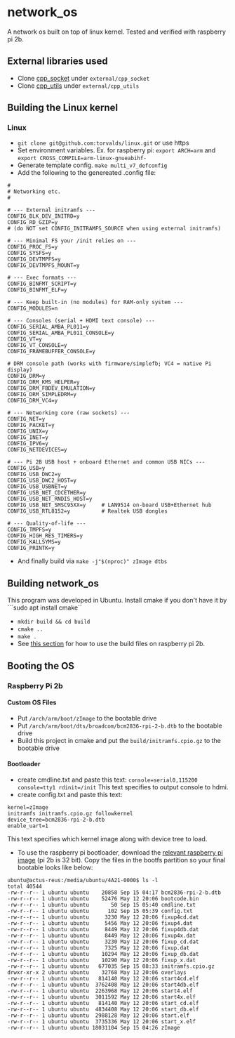 # network_os
A network os built on top of linux kernel. Tested and verified with raspberry pi 2b.

## External libraries used
- Clone [cpp_socket](https://github.com/DBC201/cpp_socket) under ```external/cpp_socket```
- Clone [cpp_utils](https://github.com/DBC201/cpp_utils) under ```external/cpp_utils```

## Building the Linux kernel

### Linux
- ```git clone git@github.com:torvalds/linux.git``` or use https
- Set environment variables. Ex. for raspberry pi: ```export ARCH=arm``` and ```export CROSS_COMPILE=arm-linux-gnueabihf-``` 
- Generate template config. ```make multi_v7_defconfig```
- Add the following to the genereated .config file:
```
#
# Networking etc.
#

# --- External initramfs ---
CONFIG_BLK_DEV_INITRD=y
CONFIG_RD_GZIP=y
# (do NOT set CONFIG_INITRAMFS_SOURCE when using external initramfs)

# --- Minimal FS your /init relies on ---
CONFIG_PROC_FS=y
CONFIG_SYSFS=y
CONFIG_DEVTMPFS=y
CONFIG_DEVTMPFS_MOUNT=y

# --- Exec formats ---
CONFIG_BINFMT_SCRIPT=y
CONFIG_BINFMT_ELF=y

# --- Keep built-in (no modules) for RAM-only system ---
CONFIG_MODULES=n

# --- Consoles (serial + HDMI text console) ---
CONFIG_SERIAL_AMBA_PL011=y
CONFIG_SERIAL_AMBA_PL011_CONSOLE=y
CONFIG_VT=y
CONFIG_VT_CONSOLE=y
CONFIG_FRAMEBUFFER_CONSOLE=y

# DRM console path (works with firmware/simplefb; VC4 = native Pi display)
CONFIG_DRM=y
CONFIG_DRM_KMS_HELPER=y
CONFIG_DRM_FBDEV_EMULATION=y
CONFIG_DRM_SIMPLEDRM=y
CONFIG_DRM_VC4=y

# --- Networking core (raw sockets) ---
CONFIG_NET=y
CONFIG_PACKET=y
CONFIG_UNIX=y
CONFIG_INET=y
CONFIG_IPV6=y
CONFIG_NETDEVICES=y

# --- Pi 2B USB host + onboard Ethernet and common USB NICs ---
CONFIG_USB=y
CONFIG_USB_DWC2=y
CONFIG_USB_DWC2_HOST=y
CONFIG_USB_USBNET=y
CONFIG_USB_NET_CDCETHER=y
CONFIG_USB_NET_RNDIS_HOST=y
CONFIG_USB_NET_SMSC95XX=y     # LAN9514 on-board USB+Ethernet hub
CONFIG_USB_RTL8152=y          # Realtek USB dongles

# --- Quality-of-life ---
CONFIG_TMPFS=y
CONFIG_HIGH_RES_TIMERS=y
CONFIG_KALLSYMS=y
CONFIG_PRINTK=y
```
- And finally build via ```make -j"$(nproc)" zImage dtbs```

## Building network_os
This program was developed in Ubuntu.
Install cmake if you don't have it by ```sudo apt install cmake``

- ```mkdir build && cd build```
- ```cmake ..```
- ```make .```
- See [this section](#booting-the-os) for how to use the build files on raspberry pi 2b.

## Booting the OS
### Raspberry Pi 2b
#### Custom OS Files
- Put ```/arch/arm/boot/zImage``` to the bootable drive
- Put ```/arch/arm/boot/dts/broadcom/bcm2836-rpi-2-b.dtb``` to the bootable drive
- Build this project in cmake and put the ```build/initramfs.cpio.gz``` to the bootable drive
#### Bootloader
- create cmdline.txt and paste this text: ```console=serial0,115200 console=tty1 rdinit=/init``` This text specifies to output console to hdmi.
- create config.txt and paste this text:
```
kernel=zImage
initramfs initramfs.cpio.gz followkernel
device_tree=bcm2836-rpi-2-b.dtb
enable_uart=1
```
This text specifies which kernel image along with device tree to load.
- To use the raspberry pi bootloader, download the [relevant raspberry pi image](https://www.raspberrypi.com/software/operating-systems/) (pi 2b is 32 bit). Copy the files in the bootfs partition so your final bootable looks like below:
```
ubuntu@actus-reus:/media/ubuntu/4A21-0000$ ls -l
total 40544
-rw-r--r-- 1 ubuntu ubuntu    20858 Sep 15 04:17 bcm2836-rpi-2-b.dtb
-rw-r--r-- 1 ubuntu ubuntu    52476 May 12 20:06 bootcode.bin
-rw-r--r-- 1 ubuntu ubuntu       50 Sep 15 05:40 cmdline.txt
-rw-r--r-- 1 ubuntu ubuntu      102 Sep 15 05:39 config.txt
-rw-r--r-- 1 ubuntu ubuntu     3230 May 12 20:06 fixup4cd.dat
-rw-r--r-- 1 ubuntu ubuntu     5456 May 12 20:06 fixup4.dat
-rw-r--r-- 1 ubuntu ubuntu     8449 May 12 20:06 fixup4db.dat
-rw-r--r-- 1 ubuntu ubuntu     8449 May 12 20:06 fixup4x.dat
-rw-r--r-- 1 ubuntu ubuntu     3230 May 12 20:06 fixup_cd.dat
-rw-r--r-- 1 ubuntu ubuntu     7325 May 12 20:06 fixup.dat
-rw-r--r-- 1 ubuntu ubuntu    10294 May 12 20:06 fixup_db.dat
-rw-r--r-- 1 ubuntu ubuntu    10290 May 12 20:06 fixup_x.dat
-rw-r--r-- 1 ubuntu ubuntu   677035 Sep 15 08:33 initramfs.cpio.gz
drwxr-xr-x 2 ubuntu ubuntu    32768 May 12 20:06 overlays
-rw-r--r-- 1 ubuntu ubuntu   814140 May 12 20:06 start4cd.elf
-rw-r--r-- 1 ubuntu ubuntu  3762408 May 12 20:06 start4db.elf
-rw-r--r-- 1 ubuntu ubuntu  2263968 May 12 20:06 start4.elf
-rw-r--r-- 1 ubuntu ubuntu  3011592 May 12 20:06 start4x.elf
-rw-r--r-- 1 ubuntu ubuntu   814140 May 12 20:06 start_cd.elf
-rw-r--r-- 1 ubuntu ubuntu  4834408 May 12 20:06 start_db.elf
-rw-r--r-- 1 ubuntu ubuntu  2988128 May 12 20:06 start.elf
-rw-r--r-- 1 ubuntu ubuntu  3735336 May 12 20:06 start_x.elf
-rw-r--r-- 1 ubuntu ubuntu 18031104 Sep 15 04:26 zImage
```
